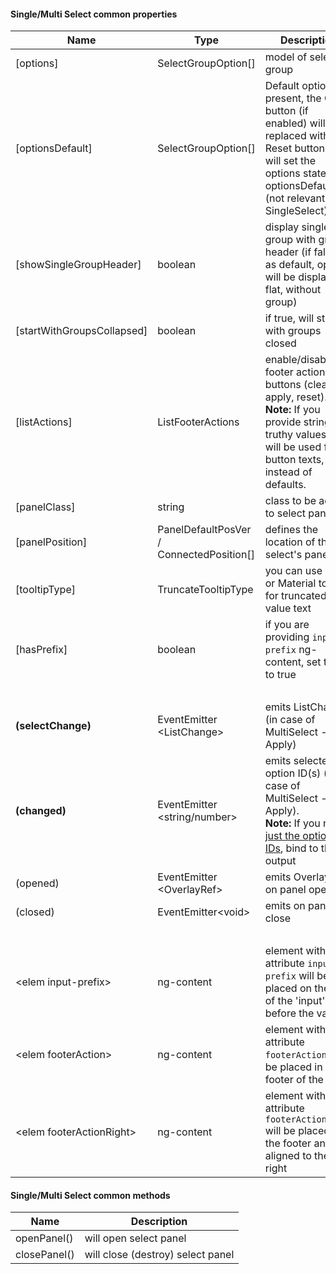 #### Single/Multi Select common properties
Name | Type | Description | Default
--- | --- | --- | ---
[options] | SelectGroupOption[] | model of selection group | &nbsp;
[optionsDefault] | SelectGroupOption[] | Default options. If present, the Clear button (if enabled) will be replaced with Reset button, that will set the options state to optionsDefault (not relevant for SingleSelect) | &nbsp;
[showSingleGroupHeader] | boolean | display single group with group header (if false, as default, options will be displayed flat, without group) | <u>false</u>
[startWithGroupsCollapsed] | boolean | if true, will start with groups closed | true
[listActions] | ListFooterActions | enable/disable footer action buttons (clear, apply, reset).<br> **Note:** If you provide strings as truthy values, they will be used for button texts, instead of defaults. | (see interface doc below)
[panelClass] | string | class to be added to select panel | &nbsp;
[panelPosition] | PanelDefaultPosVer / ConnectedPosition[] | defines the location of the select's panel | &nbsp;
[tooltipType] | TruncateTooltipType | you can use CSS or Material tooltip for truncated value text | CSS
[hasPrefix] | boolean | if you are providing `input-prefix` ng-content, set this to true | false
&nbsp; | &nbsp; | &nbsp; | &nbsp;
**(selectChange)** | EventEmitter<wbr>&lt;ListChange&gt; | emits ListChange (in case of MultiSelect - after Apply) | &nbsp;
**(changed)** | EventEmitter<wbr>&lt;string/number&gt; | emits selected option ID(s) (in case of MultiSelect - after Apply).<br>**Note:** If you need <u>just the options' IDs</u>, bind to this output | &nbsp;
(opened) | EventEmitter<wbr>&lt;OverlayRef&gt; | emits OverlayRef on panel open | &nbsp;
(closed) | EventEmitter<wbr>&lt;void&gt; | emits on panel close | &nbsp;
&nbsp; | &nbsp; | &nbsp; | &nbsp;
&lt;elem input-prefix&gt; | ng-content | element with attribute `input-prefix` will be placed on the left of the 'input' box, before the value | &nbsp;
&lt;elem footerAction&gt; | ng-content | element with attribute `footerAction` will be placed in the footer of the panel | &nbsp;
&lt;elem footerActionRight&gt; | ng-content | element with attribute `footerActionRight` will be placed in the footer and aligned to the right | &nbsp;

#### Single/Multi Select common methods
Name | Description
--- | ---
openPanel() | will open select panel
closePanel() | will close (destroy) select panel